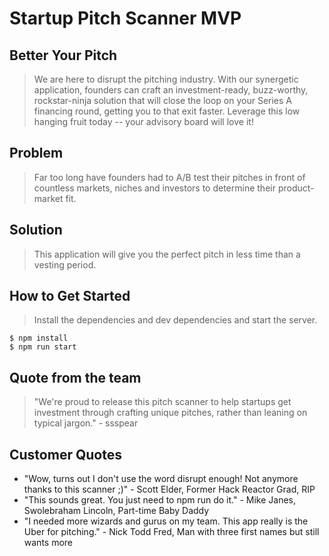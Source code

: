 # Startup Pitch Scanner MVP

## Better Your Pitch

> We are here to disrupt the pitching industry. With our synergetic application, founders can craft an investment-ready, buzz-worthy, rockstar-ninja solution that will close the loop on your Series A financing round, getting you to that exit faster. Leverage this low hanging fruit today -- your advisory board will love it!

## Problem

> Far too long have founders had to A/B test their pitches in front of countless markets, niches and investors to determine their product-market fit.

## Solution

> This application will give you the perfect pitch in less time than a vesting period.

## How to Get Started

> Install the dependencies and dev dependencies and start the server.

```
$ npm install
$ npm run start
```

## Quote from the team

> "We're proud to release this pitch scanner to help startups get investment through crafting unique pitches, rather than leaning on typical jargon." - ssspear

## Customer Quotes

- "Wow, turns out I don't use the word disrupt enough! Not anymore thanks to this scanner ;)" - Scott Elder, Former Hack Reactor Grad, RIP
- "This sounds great. You just need to npm run do it." - Mike Janes, Swolebraham Lincoln, Part-time Baby Daddy
- "I needed more wizards and gurus on my team. This app really is the Uber for pitching." - Nick Todd Fred, Man with three first names but still wants more
